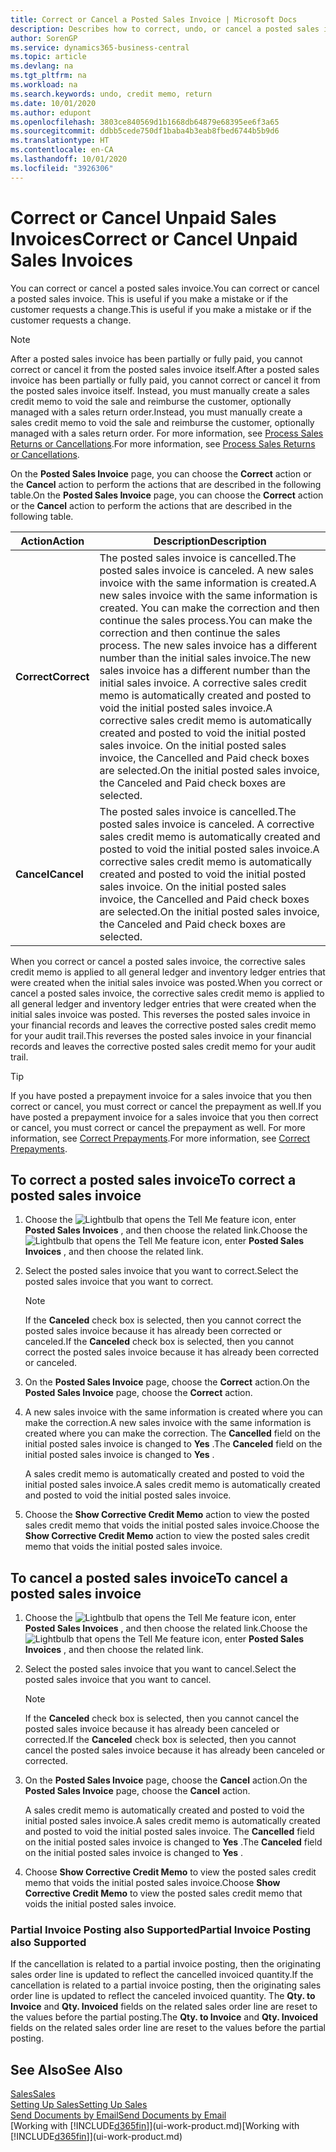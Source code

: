 ```yaml
---
title: Correct or Cancel a Posted Sales Invoice | Microsoft Docs
description: Describes how to correct, undo, or cancel a posted sales invoice and apply a sales credit memo.
author: SorenGP
ms.service: dynamics365-business-central
ms.topic: article
ms.devlang: na
ms.tgt_pltfrm: na
ms.workload: na
ms.search.keywords: undo, credit memo, return
ms.date: 10/01/2020
ms.author: edupont
ms.openlocfilehash: 3803ce840569d1b1668db64879e68395ee6f3a65
ms.sourcegitcommit: ddbb5cede750df1baba4b3eab8fbed6744b5b9d6
ms.translationtype: HT
ms.contentlocale: en-CA
ms.lasthandoff: 10/01/2020
ms.locfileid: "3926306"
---
```

# <a name="correct-or-cancel-unpaid-sales-invoices"></a><span data-ttu-id="b5347-103">Correct or Cancel Unpaid Sales Invoices</span><span class="sxs-lookup"><span data-stu-id="b5347-103">Correct or Cancel Unpaid Sales Invoices</span></span>

<span data-ttu-id="b5347-104">You can correct or cancel a posted sales invoice.</span><span class="sxs-lookup"><span data-stu-id="b5347-104">You can correct or cancel a posted sales invoice.</span></span> <span data-ttu-id="b5347-105">This is useful if you make a mistake or if the customer requests a change.</span><span class="sxs-lookup"><span data-stu-id="b5347-105">This is useful if you make a mistake or if the customer requests a change.</span></span>

> [!NOTE]  
> <span data-ttu-id="b5347-106">After a posted sales invoice has been partially or fully paid, you cannot correct or cancel it from the posted sales invoice itself.</span><span class="sxs-lookup"><span data-stu-id="b5347-106">After a posted sales invoice has been partially or fully paid, you cannot correct or cancel it from the posted sales invoice itself.</span></span> <span data-ttu-id="b5347-107">Instead, you must manually create a sales credit memo to void the sale and reimburse the customer, optionally managed with a sales return order.</span><span class="sxs-lookup"><span data-stu-id="b5347-107">Instead, you must manually create a sales credit memo to void the sale and reimburse the customer, optionally managed with a sales return order.</span></span> <span data-ttu-id="b5347-108">For more information, see [Process Sales Returns or Cancellations](sales-how-process-sales-returns-cancellations.md).</span><span class="sxs-lookup"><span data-stu-id="b5347-108">For more information, see [Process Sales Returns or Cancellations](sales-how-process-sales-returns-cancellations.md).</span></span>

<span data-ttu-id="b5347-109">On the **Posted Sales Invoice** page, you can choose the **Correct** action or the **Cancel** action to perform the actions that are described in the following table.</span><span class="sxs-lookup"><span data-stu-id="b5347-109">On the **Posted Sales Invoice** page, you can choose the **Correct** action or the **Cancel** action to perform the actions that are described in the following table.</span></span>

| <span data-ttu-id="b5347-110">Action</span><span class="sxs-lookup"><span data-stu-id="b5347-110">Action</span></span> | <span data-ttu-id="b5347-111">Description</span><span class="sxs-lookup"><span data-stu-id="b5347-111">Description</span></span> |
| --- | --- |
| <span data-ttu-id="b5347-112">**Correct**</span><span class="sxs-lookup"><span data-stu-id="b5347-112">**Correct**</span></span> |<span data-ttu-id="b5347-113">The posted sales invoice is cancelled.</span><span class="sxs-lookup"><span data-stu-id="b5347-113">The posted sales invoice is canceled.</span></span> <span data-ttu-id="b5347-114">A new sales invoice with the same information is created.</span><span class="sxs-lookup"><span data-stu-id="b5347-114">A new sales invoice with the same information is created.</span></span> <span data-ttu-id="b5347-115">You can make the correction and then continue the sales process.</span><span class="sxs-lookup"><span data-stu-id="b5347-115">You can make the correction and then continue the sales process.</span></span> <span data-ttu-id="b5347-116">The new sales invoice has a different number than the initial sales invoice.</span><span class="sxs-lookup"><span data-stu-id="b5347-116">The new sales invoice has a different number than the initial sales invoice.</span></span> <span data-ttu-id="b5347-117">A corrective sales credit memo is automatically created and posted to void the initial posted sales invoice.</span><span class="sxs-lookup"><span data-stu-id="b5347-117">A corrective sales credit memo is automatically created and posted to void the initial posted sales invoice.</span></span> <span data-ttu-id="b5347-118">On the initial posted sales invoice, the Cancelled and Paid check boxes are selected.</span><span class="sxs-lookup"><span data-stu-id="b5347-118">On the initial posted sales invoice, the Canceled and Paid check boxes are selected.</span></span> |
| <span data-ttu-id="b5347-119">**Cancel**</span><span class="sxs-lookup"><span data-stu-id="b5347-119">**Cancel**</span></span> |<span data-ttu-id="b5347-120">The posted sales invoice is cancelled.</span><span class="sxs-lookup"><span data-stu-id="b5347-120">The posted sales invoice is canceled.</span></span> <span data-ttu-id="b5347-121">A corrective sales credit memo is automatically created and posted to void the initial posted sales invoice.</span><span class="sxs-lookup"><span data-stu-id="b5347-121">A corrective sales credit memo is automatically created and posted to void the initial posted sales invoice.</span></span> <span data-ttu-id="b5347-122">On the initial posted sales invoice, the Cancelled and Paid check boxes are selected.</span><span class="sxs-lookup"><span data-stu-id="b5347-122">On the initial posted sales invoice, the Canceled and Paid check boxes are selected.</span></span> |

<span data-ttu-id="b5347-123">When you correct or cancel a posted sales invoice, the corrective sales credit memo is applied to all general ledger and inventory ledger entries that were created when the initial sales invoice was posted.</span><span class="sxs-lookup"><span data-stu-id="b5347-123">When you correct or cancel a posted sales invoice, the corrective sales credit memo is applied to all general ledger and inventory ledger entries that were created when the initial sales invoice was posted.</span></span> <span data-ttu-id="b5347-124">This reverses the posted sales invoice in your financial records and leaves the corrective posted sales credit memo for your audit trail.</span><span class="sxs-lookup"><span data-stu-id="b5347-124">This reverses the posted sales invoice in your financial records and leaves the corrective posted sales credit memo for your audit trail.</span></span>  

> [!TIP]
> <span data-ttu-id="b5347-125">If you have posted a prepayment invoice for a sales invoice that you then correct or cancel, you must correct or cancel the prepayment as well.</span><span class="sxs-lookup"><span data-stu-id="b5347-125">If you have posted a prepayment invoice for a sales invoice that you then correct or cancel, you must correct or cancel the prepayment as well.</span></span> <span data-ttu-id="b5347-126">For more information, see [Correct Prepayments](finance-how-to-correct-prepayments.md).</span><span class="sxs-lookup"><span data-stu-id="b5347-126">For more information, see [Correct Prepayments](finance-how-to-correct-prepayments.md).</span></span>

## <a name="to-correct-a-posted-sales-invoice"></a><span data-ttu-id="b5347-127">To correct a posted sales invoice</span><span class="sxs-lookup"><span data-stu-id="b5347-127">To correct a posted sales invoice</span></span>

1. <span data-ttu-id="b5347-128">Choose the ![Lightbulb that opens the Tell Me feature](media/ui-search/search_small.png "Tell me what you want to do") icon, enter **Posted Sales Invoices** , and then choose the related link.</span><span class="sxs-lookup"><span data-stu-id="b5347-128">Choose the ![Lightbulb that opens the Tell Me feature](media/ui-search/search_small.png "Tell me what you want to do") icon, enter **Posted Sales Invoices** , and then choose the related link.</span></span>  
2. <span data-ttu-id="b5347-129">Select the posted sales invoice that you want to correct.</span><span class="sxs-lookup"><span data-stu-id="b5347-129">Select the posted sales invoice that you want to correct.</span></span>

    > [!NOTE]  
    >   <span data-ttu-id="b5347-130">If the **Canceled** check box is selected, then you cannot correct the posted sales invoice because it has already been corrected or canceled.</span><span class="sxs-lookup"><span data-stu-id="b5347-130">If the **Canceled** check box is selected, then you cannot correct the posted sales invoice because it has already been corrected or canceled.</span></span>
3. <span data-ttu-id="b5347-131">On the **Posted Sales Invoice** page, choose the **Correct** action.</span><span class="sxs-lookup"><span data-stu-id="b5347-131">On the **Posted Sales Invoice** page, choose the **Correct** action.</span></span>  
4. <span data-ttu-id="b5347-132">A new sales invoice with the same information is created where you can make the correction.</span><span class="sxs-lookup"><span data-stu-id="b5347-132">A new sales invoice with the same information is created where you can make the correction.</span></span> <span data-ttu-id="b5347-133">The **Cancelled** field on the initial posted sales invoice is changed to **Yes** .</span><span class="sxs-lookup"><span data-stu-id="b5347-133">The **Canceled** field on the initial posted sales invoice is changed to **Yes** .</span></span>

    <span data-ttu-id="b5347-134">A sales credit memo is automatically created and posted to void the initial posted sales invoice.</span><span class="sxs-lookup"><span data-stu-id="b5347-134">A sales credit memo is automatically created and posted to void the initial posted sales invoice.</span></span>
5. <span data-ttu-id="b5347-135">Choose the **Show Corrective Credit Memo** action to view the posted sales credit memo that voids the initial posted sales invoice.</span><span class="sxs-lookup"><span data-stu-id="b5347-135">Choose the **Show Corrective Credit Memo** action to view the posted sales credit memo that voids the initial posted sales invoice.</span></span>

## <a name="to-cancel-a-posted-sales-invoice"></a><span data-ttu-id="b5347-136">To cancel a posted sales invoice</span><span class="sxs-lookup"><span data-stu-id="b5347-136">To cancel a posted sales invoice</span></span>

1. <span data-ttu-id="b5347-137">Choose the ![Lightbulb that opens the Tell Me feature](media/ui-search/search_small.png "Tell me what you want to do") icon, enter **Posted Sales Invoices** , and then choose the related link.</span><span class="sxs-lookup"><span data-stu-id="b5347-137">Choose the ![Lightbulb that opens the Tell Me feature](media/ui-search/search_small.png "Tell me what you want to do") icon, enter **Posted Sales Invoices** , and then choose the related link.</span></span>  
2. <span data-ttu-id="b5347-138">Select the posted sales invoice that you want to cancel.</span><span class="sxs-lookup"><span data-stu-id="b5347-138">Select the posted sales invoice that you want to cancel.</span></span>

    > [!NOTE]  
    >   <span data-ttu-id="b5347-139">If the **Canceled** check box is selected, then you cannot cancel the posted sales invoice because it has already been canceled or corrected.</span><span class="sxs-lookup"><span data-stu-id="b5347-139">If the **Canceled** check box is selected, then you cannot cancel the posted sales invoice because it has already been canceled or corrected.</span></span>
3. <span data-ttu-id="b5347-140">On the **Posted Sales Invoice** page, choose the **Cancel** action.</span><span class="sxs-lookup"><span data-stu-id="b5347-140">On the **Posted Sales Invoice** page, choose the **Cancel** action.</span></span>

    <span data-ttu-id="b5347-141">A sales credit memo is automatically created and posted to void the initial posted sales invoice.</span><span class="sxs-lookup"><span data-stu-id="b5347-141">A sales credit memo is automatically created and posted to void the initial posted sales invoice.</span></span> <span data-ttu-id="b5347-142">The **Cancelled** field on the initial posted sales invoice is changed to **Yes** .</span><span class="sxs-lookup"><span data-stu-id="b5347-142">The **Canceled** field on the initial posted sales invoice is changed to **Yes** .</span></span>
4. <span data-ttu-id="b5347-143">Choose **Show Corrective Credit Memo** to view the posted sales credit memo that voids the initial posted sales invoice.</span><span class="sxs-lookup"><span data-stu-id="b5347-143">Choose **Show Corrective Credit Memo** to view the posted sales credit memo that voids the initial posted sales invoice.</span></span>

### <a name="partial-invoice-posting-also-supported"></a><span data-ttu-id="b5347-144">Partial Invoice Posting also Supported</span><span class="sxs-lookup"><span data-stu-id="b5347-144">Partial Invoice Posting also Supported</span></span>

<span data-ttu-id="b5347-145">If the cancellation is related to a partial invoice posting, then the originating sales order line is updated to reflect the cancelled invoiced quantity.</span><span class="sxs-lookup"><span data-stu-id="b5347-145">If the cancellation is related to a partial invoice posting, then the originating sales order line is updated to reflect the canceled invoiced quantity.</span></span> <span data-ttu-id="b5347-146">The **Qty. to Invoice** and **Qty. Invoiced** fields on the related sales order line are reset to the values before the partial posting.</span><span class="sxs-lookup"><span data-stu-id="b5347-146">The **Qty. to Invoice** and **Qty. Invoiced** fields on the related sales order line are reset to the values before the partial posting.</span></span>

## <a name="see-also"></a><span data-ttu-id="b5347-147">See Also</span><span class="sxs-lookup"><span data-stu-id="b5347-147">See Also</span></span>

[<span data-ttu-id="b5347-148">Sales</span><span class="sxs-lookup"><span data-stu-id="b5347-148">Sales</span></span>](sales-manage-sales.md)  
[<span data-ttu-id="b5347-149">Setting Up Sales</span><span class="sxs-lookup"><span data-stu-id="b5347-149">Setting Up Sales</span></span>](sales-setup-sales.md)  
[<span data-ttu-id="b5347-150">Send Documents by Email</span><span class="sxs-lookup"><span data-stu-id="b5347-150">Send Documents by Email</span></span>](ui-how-send-documents-email.md)  
<span data-ttu-id="b5347-151">[Working with [!INCLUDE[d365fin](includes/d365fin_md.md)]](ui-work-product.md)</span><span class="sxs-lookup"><span data-stu-id="b5347-151">[Working with [!INCLUDE[d365fin](includes/d365fin_md.md)]](ui-work-product.md)</span></span>
